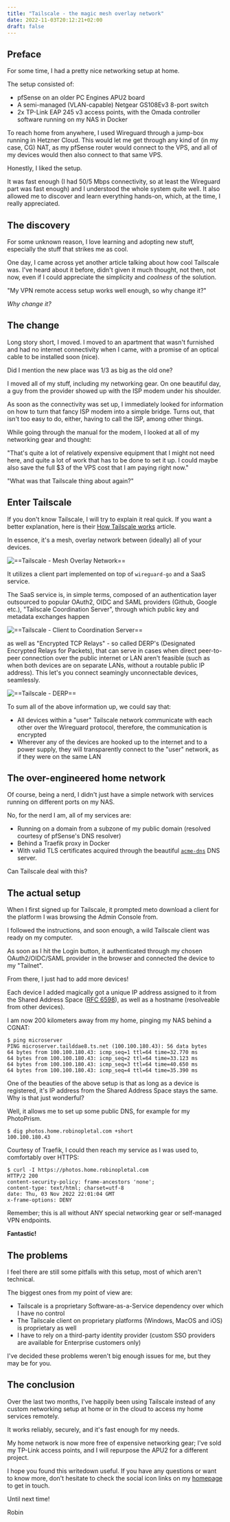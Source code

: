 ```yaml
---
title: "Tailscale - the magic mesh overlay network"
date: 2022-11-03T20:12:21+02:00
draft: false
---
```


## Preface

For some time, I had a pretty nice networking setup at home.

The setup consisted of:

- pfSense on an older PC Engines APU2 board
- A semi-managed (VLAN-capable) Netgear GS108Ev3 8-port switch
- 2x TP-Link EAP 245 v3 access points, with the Omada controller software running on my NAS in Docker

To reach home from anywhere, I used Wireguard through a jump-box running in Hetzner Cloud. This would let me get through any kind of (in my case, CG) NAT, as my pfSense router would connect to the VPS, and all of my devices would then also connect to that same VPS.

Honestly, I liked the setup.

It was fast enough (I had 50/5 Mbps connectivity, so at least the Wireguard part was fast enough) and I understood the whole system quite well.  It also allowed me to discover and learn everything hands-on, which, at the time, I really appreciated.

## The discovery

For some unknown reason, I love learning and adopting new stuff, especially the stuff that strikes me as cool.

One day, I came across yet another article talking about how cool Tailscale was. I've heard about it before, didn't given it much thought, not then, not now, even if I could appreciate the simplicity and *coolness* of the solution.

"My VPN remote access setup works well enough, so why change it?"

*Why change it?*

## The change

Long story short, I moved. I moved to an apartment that wasn't furnished and had no internet connectivity when I came, with a promise of an optical cable to be installed soon (nice).

Did I mention the new place was 1/3 as big as the old one?

I moved all of my stuff, including my networking gear. On one beautiful day, a guy from the provider showed up with the ISP modem under his shoulder.

As soon as the connectivity was set up, I immediately looked for information on how to turn that fancy ISP modem into a simple bridge. Turns out, that isn't too easy to do, either, having to call the ISP, among other things.

While going through the manual for the modem, I looked at all of my networking gear and thought:

"That's quite a lot of relatively expensive equipment that I might not need here, and quite a lot of work that has to be done to set it up. I could maybe also save the full $3 of the VPS cost that I am paying right now."

"What was that Tailscale thing about again?"

## Enter Tailscale

If you don't know Tailscale, I will try to explain it real quick. If you want a better explanation, here is their [How Tailscale works](https://tailscale.com/blog/how-tailscale-works) article.

In essence, it's a mesh, overlay network between (ideally) all of your devices.

![==Tailscale - Mesh Overlay Network==](../../images/tailscale/mesh.png)

It utilizes a client part implemented on top of `wireguard-go` and a SaaS service.

The SaaS service is, in simple terms, composed of an authentication layer outsourced to popular OAuth2, OIDC and SAML providers (Github, Google etc.), "Tailscale Coordination Server", through which public key and metadata exchanges happen

![==Tailscale - Client to Coordination Server==](../../images/tailscale/coordination.png)

as well as "Encrypted TCP Relays" - so called DERP's (Designated Encrypted Relays for Packets), that can serve in cases when direct peer-to-peer connection over the public internet or LAN aren't feasible (such as when both devices are on separate LANs, without a routable public IP address). This let's you connect seamingly unconnectable devices, seamlessly.

![==Tailscale - DERP==](../../images/tailscale/derp.png)

To sum all of the above information up, we could say that:

- All devices within a "user" Tailscale network communicate with each other over the Wireguard protocol, therefore, the communication is encrypted
- Wherever any of the devices are hooked up to the internet and to a power supply, they will transparently connect to the "user" network, as if they were on the same LAN

## The over-engineered home network

Of course, being a nerd, I didn't just have a simple network with services running on different ports on my NAS.

No, for the nerd I am, all of my services are:

- Running on a domain from a subzone of my public domain (resolved courtesy of pfSense's DNS resolver)
- Behind a Traefik proxy in Docker
- With valid TLS certificates acquired through the beautiful [`acme-dns`](https://github.com/joohoi/acme-dns) DNS server.

Can Tailscale deal with this?

## The actual setup

When I first signed up for Tailscale, it prompted meto download a client for the platform I was browsing the Admin Console from.

I followed the instructions, and soon enough, a wild Tailscale client was ready on my computer.

As soon as I hit the Login button, it authenticated through my chosen OAuth2/OIDC/SAML provider in the browser and connected the device to my "Tailnet".

From there, I just had to add more devices!

Each device I added magically got a unique IP address assigned to it from the Shared Address Space ([RFC 6598](https://www.rfc-editor.org/rfc/rfc6598)), as well as a hostname (resolveable from other devices).

I am now 200 kilometers away from my home, pinging my NAS behind a CGNAT:

```shell
$ ping microserver
PING microserver.tailddae8.ts.net (100.100.180.43): 56 data bytes
64 bytes from 100.100.180.43: icmp_seq=1 ttl=64 time=32.770 ms
64 bytes from 100.100.180.43: icmp_seq=2 ttl=64 time=33.123 ms
64 bytes from 100.100.180.43: icmp_seq=3 ttl=64 time=40.650 ms
64 bytes from 100.100.180.43: icmp_seq=4 ttl=64 time=35.390 ms
```

One of the beauties of the above setup is that as long as a device is registered, it's IP address from the Shared Address Space stays the same. Why is that just wonderful?

Well, it allows me to set up some public DNS, for example for my PhotoPrism.

```shell
$ dig photos.home.robinopletal.com +short
100.100.180.43
```

Courtesy of Traefik, I could then reach my service as I was used to, comfortably over HTTPS:

```shell
$ curl -I https://photos.home.robinopletal.com
HTTP/2 200
content-security-policy: frame-ancestors 'none';
content-type: text/html; charset=utf-8
date: Thu, 03 Nov 2022 22:01:04 GMT
x-frame-options: DENY
```

Remember; this is all without ANY special networking gear or self-managed VPN endpoints.

**Fantastic!**

## The problems

I feel there are still some pitfalls with this setup, most of which aren't technical.

The biggest ones from my point of view are:

- Tailscale is a proprietary Software-as-a-Service dependency over which I have no control
- The Tailscale client on proprietary platforms (Windows, MacOS and iOS) is proprietary as well
- I have to rely on a third-party identity provider (custom SSO providers are available for Enterprise customers only)

I've decided these problems weren't big enough issues for me, but they may be for you.

## The conclusion

Over the last two months, I've happily been using Tailscale instead of any custom networking setup at home or in the cloud to access my home services remotely.

It works reliably, securely, and it's fast enough for my needs.

My home network is now more free of expensive networking gear; I've sold my TP-Link access points, and I will repurpose the APU2 for a different project.

I hope you found this writedown useful. If you have any questions or want to know more, don't hesitate to check the social icon links on my [homepage](https://robinopletal.com) to get in touch.

Until next time!

Robin
